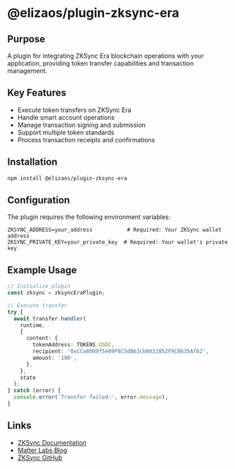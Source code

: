 # @elizaos/plugin-zksync-era

## Purpose
A plugin for integrating ZKSync Era blockchain operations with your application, providing token transfer capabilities and transaction management.

## Key Features
- Execute token transfers on ZKSync Era
- Handle smart account operations
- Manage transaction signing and submission
- Support multiple token standards
- Process transaction receipts and confirmations

## Installation
```bash
npm install @elizaos/plugin-zksync-era
```

## Configuration
The plugin requires the following environment variables:
```env
ZKSYNC_ADDRESS=your_address           # Required: Your ZKSync wallet address
ZKSYNC_PRIVATE_KEY=your_private_key  # Required: Your wallet's private key
```

## Example Usage
```typescript
// Initialize plugin
const zksync = zksyncEraPlugin;

// Execute transfer
try {
  await transfer.handler(
    runtime,
    {
      content: {
        tokenAddress: TOKENS.USDC,
        recipient: '0xCCa8009f5e09F8C5dB63cb0031052F9CB635Af62',
        amount: '100',
      },
    },
    state
  );
} catch (error) {
  console.error('Transfer failed:', error.message);
}
```

## Links
- [ZKSync Documentation](https://docs.zksync.io/)
- [Matter Labs Blog](https://blog.matter-labs.io/)
- [ZKSync GitHub](https://github.com/matter-labs/zksync-era)
